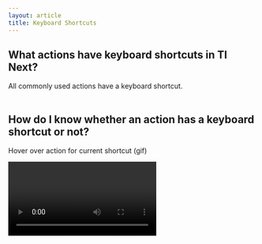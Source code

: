 ```yaml
---
layout: article
title: Keyboard Shortcuts
---
```



## What actions have keyboard shortcuts in TI Next?

All commonly used actions have a keyboard shortcut.
<br>&nbsp;

## How do I know whether an action has a keyboard shortcut or not?

Hover over action for current shortcut (gif)

<video src="/uploads/TI-NEXT-VIDEOS/Hover Over Keyboard Shortcuts.mp4">

Settings&gt; keyboard pref: actions which there are shortcuts

<video src="/uploads/TI-NEXT-VIDEOS/Settings_Keyboard Pref.mp4">

## I don’t like the default keyboard shortcuts. How can I set up my own keyboard shortcuts?

(gif) Go into what you want to change and and type the desired shortcut

<video src="/uploads/TI-NEXT-VIDEOS/Set Custom Shortcut.mp4">

Hover over updates
<video src="/uploads/TI-NEXT-VIDEOS/Hoverover Updates.mp4">

## Why am I unable to set a keyboard shortcut?

If overwrite, previous action becomes blank

<video src="/uploads/TI-NEXT-VIDEOS/Overwrite Shortcut.mp4">

## I am a current Trados/ MemoQ/ OmegaT/ Deja Vu user. How can I get TI Next to behave like my other CAT tool?

Default keyboard shortcut profiles in drop down

<video src="/uploads/TI-NEXT-VIDEOS/Default keyboard shortcut profiles in drop down.mp4">

Hover over updates

